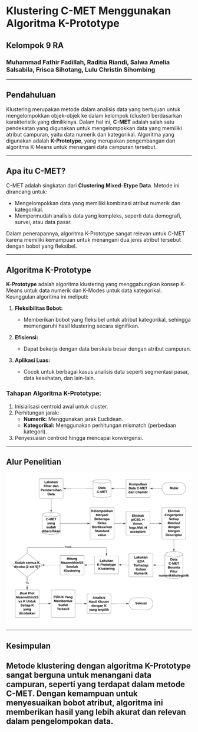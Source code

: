 # Klustering C-MET Menggunakan Algoritma K-Prototype

## Kelompok 9 RA
### Muhammad Fathir Fadillah, Raditia Riandi, Salwa Amelia Salsabila, Frisca Sihotang, Lulu Christin Sihombing

---

## Pendahuluan

Klustering merupakan metode dalam analisis data yang bertujuan untuk mengelompokkan objek-objek ke dalam kelompok (cluster) berdasarkan karakteristik yang dimilikinya. Dalam hal ini, **C-MET** adalah salah satu pendekatan yang digunakan untuk mengelompokkan data yang memiliki atribut campuran, yaitu data numerik dan kategorikal. Algoritma yang digunakan adalah **K-Prototype**, yang merupakan pengembangan dari algoritma K-Means untuk menangani data campuran tersebut.

---

## Apa itu C-MET?
C-MET adalah singkatan dari **Clustering Mixed-Etype Data**. Metode ini dirancang untuk:
- Mengelompokkan data yang memiliki kombinasi atribut numerik dan kategorikal.
- Mempermudah analisis data yang kompleks, seperti data demografi, survei, atau data pasar.

Dalam penerapannya, algoritma K-Prototype sangat relevan untuk C-MET karena memiliki kemampuan untuk menangani dua jenis atribut tersebut dengan bobot yang fleksibel.

---

## Algoritma K-Prototype
**K-Prototype** adalah algoritma klustering yang menggabungkan konsep K-Means untuk data numerik dan K-Modes untuk data kategorikal. Keunggulan algoritma ini meliputi:

1. **Fleksibilitas Bobot:**
   - Memberikan bobot yang fleksibel untuk atribut kategorikal, sehingga memengaruhi hasil klustering secara signifikan.

2. **Efisiensi:**
   - Dapat bekerja dengan data berskala besar dengan atribut campuran.

3. **Aplikasi Luas:**
   - Cocok untuk berbagai kasus analisis data seperti segmentasi pasar, data kesehatan, dan lain-lain.

### Tahapan Algoritma K-Prototype:
1. Inisialisasi centroid awal untuk cluster.
2. Perhitungan jarak:
   - **Numerik:** Menggunakan jarak Euclidean.
   - **Kategorikal:** Menggunakan perhitungan mismatch (perbedaan kategori).
3. Penyesuaian centroid hingga mencapai konvergensi.

---

## Alur Penelitian
![Alur Penelitian Menggunakan K-Prototype Clustering](https://github.com/fadillah180403/Bioinformatika9RA/blob/main/Flowchart.png)

---

## Kesimpulan
Metode klustering dengan algoritma K-Prototype sangat berguna untuk menangani data campuran, seperti yang terdapat dalam metode C-MET. Dengan kemampuan untuk menyesuaikan bobot atribut, algoritma ini memberikan hasil yang lebih akurat dan relevan dalam pengelompokan data.
---
